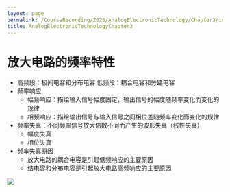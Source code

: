 ```yaml
---
layout: page
permalink: /CourseRecording/2023/AnalogElectronicTechnology/Chapter3/index.html
title: AnalogElectronicTechnologyChapter3
---
```


# 放大电路的频率特性

- 高频段：极间电容和分布电容
低频段：耦合电容和旁路电容
- 频率响应
    - 幅频响应：描绘输入信号幅度固定，输出信号的幅度随频率变化而变化的规律
    - 相频响应：描绘输出信号与输入信号之间相位差随频率变化而变化的规律
- 频率失真：不同频率信号放大倍数不同而产生的波形失真（线性失真）
    - 幅度失真
    - 相位失真
- 频率失真原因
    - 放大电路的耦合电容是引起低频响应的主要原因
    - 结电容和分布电容是引起放大电路高频响应的主要原因

<img src="https://CRYoushiwo.github.io/images/CoursesRecording/AnalogElectronicTechnology/Chapter3/Untitled.jpg" class="blog-image" >